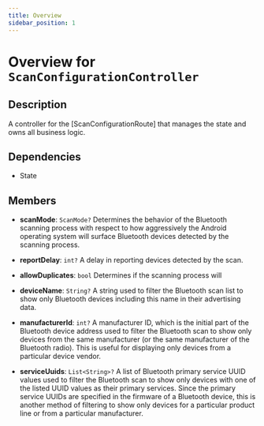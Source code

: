 ```yaml
---
title: Overview
sidebar_position: 1
---
```


# Overview for `ScanConfigurationController`

## Description

A controller for the [ScanConfigurationRoute] that manages the state and owns all business logic.

## Dependencies

- State

## Members

- **scanMode**: `ScanMode?`
  Determines the behavior of the Bluetooth scanning process with respect to how aggressively the Android
 operating system will surface Bluetooth devices detected by the scanning process.

- **reportDelay**: `int?`
  A delay in reporting devices detected by the scan.

- **allowDuplicates**: `bool`
  Determines if the scanning process will

- **deviceName**: `String?`
  A string used to filter the Bluetooth scan list to show only Bluetooth devices including this name in their
 advertising data.

- **manufacturerId**: `int?`
  A manufacturer ID, which is the initial part of the Bluetooth device address used to filter the Bluetooth scan to
 show only devices from the same manufacturer (or the same manufacturer of the Bluetooth radio). This is useful for
 displaying only devices from a particular device vendor.

- **serviceUuids**: `List<String>?`
  A list of Bluetooth primary service UUID values used to filter the Bluetooth scan to show only devices with
 one of the listed UUID values as their primary services. Since the primary service UUIDs are specified in the
 firmware of a Bluetooth device, this is another method of filtering to show only devices for a particular product
 line or from a particular manufacturer.

